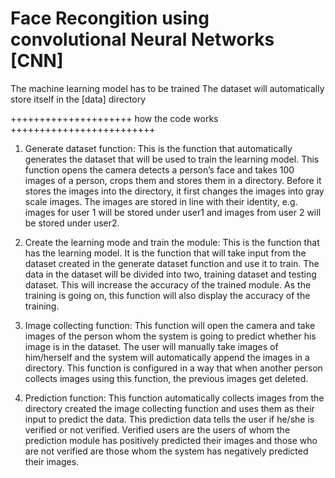 # Face Recongition using convolutional Neural Networks [CNN]
The machine learning model has to be trained
The dataset will automatically store itself in the [data] directory

+++++++++++++++++++++ how the code works +++++++++++++++++++++++++

1. Generate dataset function: This is the function that automatically generates the dataset that will
be used to train the learning model. This function opens the camera detects a person’s face and
takes 100 images of a person, crops them and stores them in a directory. Before it stores the
images into the directory, it first changes the images into gray scale images. The images are stored
in line with their identity, e.g. images for user 1 will be stored under user1 and images from user
2 will be stored under user2.

2. Create the learning mode and train the module: This is the function that has the learning model.
It is the function that will take input from the dataset created in the generate dataset function and
use it to train. The data in the dataset will be divided into two, training dataset and testing dataset.
This will increase the accuracy of the trained module. As the training is going on, this function
will also display the accuracy of the training.

3. Image collecting function: This function will open the camera and take images of the person
whom the system is going to predict whether his image is in the dataset. The user will manually
take images of him/herself and the system will automatically append the images in a directory.
This function is configured in a way that when another person collects images using this function,
the previous images get deleted.

4. Prediction function: This function automatically collects images from the directory created the
image collecting function and uses them as their input to predict the data. This prediction data
tells the user if he/she is verified or not verified. Verified users are the users of whom the
prediction module has positively predicted their images and those who are not verified are those
whom the system has negatively predicted their images.
